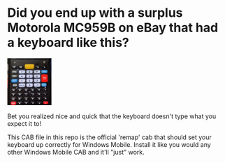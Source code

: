 # Did you end up with a surplus Motorola MC959B on eBay that had a keyboard like this?

<img src="https://raw.githubusercontent.com/dakotaKat/mc959b_kb_remap/main/keyboard.png" width="20%">

Bet you realized nice and quick that the keyboard doesn't type what you expect it to!

This CAB file in this repo is the official 'remap' cab that should set your keyboard up correctly for Windows Mobile. Install it like you would any other Windows Mobile CAB and it'll "just" work.

